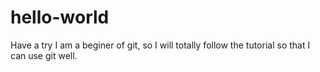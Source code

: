 # hello-world
Have a try
I am a beginer of git, so I will totally follow the tutorial so that I can use git well.
